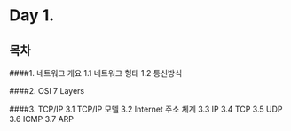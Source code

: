 # Day 1.

## 목차
 
 ####1. 네트워크 개요
 1.1 네트워크 형태
 1.2 통신방식
 
 ####2. OSI 7 Layers
 
 ####3. TCP/IP
 3.1 TCP/IP 모델
 3.2 Internet 주소 체계
 3.3 IP
 3.4 TCP
 3.5 UDP
 3.6 ICMP
 3.7 ARP
 
 
